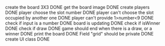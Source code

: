 create the board 3X3 DONE
get the board image DONE
create players DONE
player choose the slot number DONE
player can't choose the slot occupied by another one DONE
player can't provide 1>number<9 DONE
check if input is a number DONE
board is updating DONE
check if isWinner DONE
check if draw DONE
game should end when there is a draw, or a winner DONE
print the board DONE
Field "grid" should be private DONE
create UI class DONE



